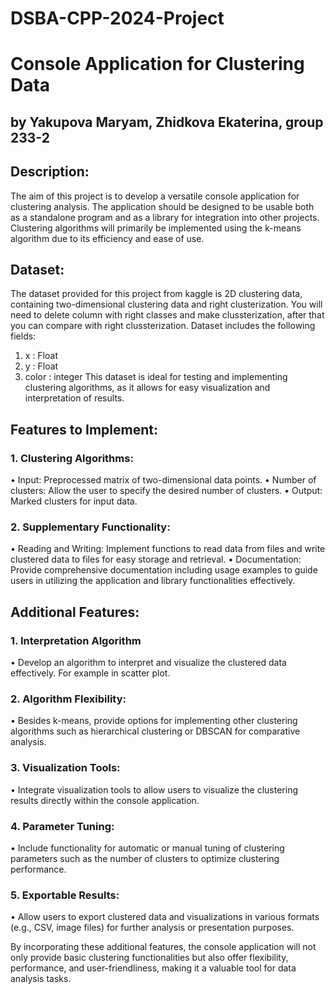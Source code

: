 # DSBA-CPP-2024-Project
# Console Application for Clustering Data
## by Yakupova Maryam, Zhidkova Ekaterina, group 233-2
## Description:
The aim of this project is to develop a versatile console application for clustering
analysis. The application should be designed to be usable both as a standalone
program and as a library for integration into other projects. Clustering algorithms
will primarily be implemented using the k-means algorithm due to its efficiency
and ease of use.
## Dataset:
The dataset provided for this project from kaggle is 2D clustering data, containing
two-dimensional clustering data and right clusterization. You will need to delete
column with right classes and make clussterization, after that you can compare
with right clussterization. Dataset includes the following fields:
1) x : Float
2) y : Float
3) color : integer
This dataset is ideal for testing and implementing clustering algorithms, as it
allows for easy visualization and interpretation of results.
## Features to Implement:
### 1. Clustering Algorithms:
• Input: Preprocessed matrix of two-dimensional data points.
• Number of clusters: Allow the user to specify the desired number of
clusters.
• Output: Marked clusters for input data.
### 2. Supplementary Functionality:
• Reading and Writing: Implement functions to read data from files and
write clustered data to files for easy storage and retrieval.
• Documentation: Provide comprehensive documentation including usage
examples to guide users in utilizing the application and library
functionalities effectively.
## Additional Features:
### 1. Interpretation Algorithm
• Develop an algorithm to interpret and visualize the clustered data
effectively. For example in scatter plot.
### 2. Algorithm Flexibility:
• Besides k-means, provide options for implementing other clustering
algorithms such as hierarchical clustering or DBSCAN for comparative
analysis.
### 3. Visualization Tools:
• Integrate visualization tools to allow users to visualize the clustering
results directly within the console application.
### 4. Parameter Tuning:
• Include functionality for automatic or manual tuning of clustering
parameters such as the number of clusters to optimize clustering
performance.
### 5. Exportable Results:
• Allow users to export clustered data and visualizations in various formats
(e.g., CSV, image files) for further analysis or presentation purposes.

By incorporating these additional features, the console application will not only
provide basic clustering functionalities but also offer flexibility, performance, and
user-friendliness, making it a valuable tool for data analysis tasks.

